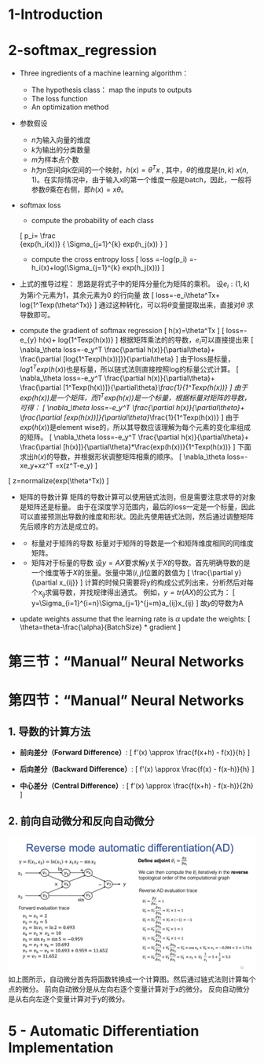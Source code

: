 # 1-Introduction

# 2-softmax_regression
- Three ingredients of a machine learning  algorithm：
  - The hypothesis class： map the inputs to outputs
  - The loss function
  - An optimization method
- 参数假设
  - $n$为输入向量的维度
  - $k$为输出的分类数量
  - $m$为样本点个数
  - $h$为n空间向k空间的一个映射，$h(x)=\theta^T  x$ , 其中，$\theta$的维度是$(n,k)$ $x(n,1)$。在实际情况中，由于输入$x$的第一个维度一般是batch，因此，一般将参数$\theta$乘在右侧，即$h(x)=x\theta$。

- softmax loss
  - compute the probability of each class

  \[
  p_i= 
  \frac  
      {exp(h_i(x))} 
      {
         \Sigma_{j=1}^{k} exp(h_j(x))
      }
  \]
  - compute the cross entropy loss
  \[
      loss
      =-log(p_i)
      =-h_i(x)+log(\Sigma_{j=1}^{k} exp(h_j(x)))
  \]
- 上式的推导过程：
  思路是将式子中的矩阵分量化为矩阵的乘积。
  设$e_i:(1,k)$为第i个元素为1，其余元素为0 的行向量
  故
  \[
   loss=-e_i\theta^Tx+
   log{1^Texp(\theta^Tx)}
   \]
   通过这种转化，可以将$\theta$变量提取出来，直接对$\theta$ 求导数即可。

- compute the gradient of softmax regression
   \[
      h(x)=\theta^Tx
   \]
   \[
      loss=-e_{y}  h(x)+
      log{1^Texp(h(x))}
   \]
   根据矩阵乘法的的导数，$e_i$可以直接提出来
   \[
      \nabla_\theta loss=-e_y^T \frac{\partial h(x)}{\partial\theta}+
      \frac{\partial [log{1^Texp(h(x))]}}{\partial\theta}
   \]
   由于loss是标量，$log{1^Texp(h(x))}$也是标量，所以链式法则直接按照log的标量公式计算。
   \[
      \nabla_\theta loss=-e_y^T  \frac{\partial h(x)}{\partial\theta}+
      \frac{\partial [1^Texp(h(x))]}{\partial\theta}*\frac{1}{1^Texp(h(x))}
   \]
   由于$exp(h(x))$是一个矩阵，而$1^Texp(h(x))$是一个标量，根据标量对矩阵的导数，可得：
   \[
      \nabla_\theta loss=-e_y^T  \frac{\partial h(x)}{\partial\theta}+
      \frac{\partial [exp(h(x))]}{\partial\theta}*\frac{1}{1^Texp(h(x))}
   \]
   由于$exp(h(x))$是element wise的，所以其导数应该理解为每个元素的变化率组成的矩阵。
   \[
      \nabla_\theta loss=-e_y^T  \frac{\partial h(x)}{\partial\theta}+
      \frac{\partial [h(x)]}{\partial\theta}*\frac{exp(h(x))}{1^Texp(h(x))}
   \]
下面求出$h(x)$的导数，并根据形状调整矩阵相乘的顺序。
   \[
      \nabla_\theta loss=-xe_y+xz^T
      =x(z^T-e_y)
   \]
<!-- 
   \[
      \nabla_\theta loss=
      \frac{\partial[ -e_i\theta^Tx+
   log{1^Texp(\theta^Tx)]}}{\partial \theta}
   \]
   \[
      =-\frac{\partial h_y(x)}{\partial \theta}
      +x\frac{exp(h(x))}{\Sigma_{j=1}^{k} exp(h_j(x))}
      =-\frac{\partial h_y(x)}{\partial \theta}+
      =x(z-e_y)^T   
   \] -->
   \[
      z=normalize(exp(\theta^Tx))
   \]

- 矩阵的导数计算
矩阵的导数计算可以使用链式法则，但是需要注意求导的对象是矩阵还是标量。
由于在深度学习范围内，最后的loss一定是一个标量，因此可以直接预测出导数的维度和形状。因此先使用链式法则，然后通过调整矩阵先后顺序的方法是成立的。
- - 标量对于矩阵的导数
标量对于矩阵的导数是一个和矩阵维度相同的同维度矩阵。
- - 矩阵对于标量的导数
   设$y=AX$要求解$y$关于$X$的导数。首先明确导数的是一个维度等于$X$的张量。张量中第$(i,j)$位置的数值为
   \[
      \frac{\partial y}{\partial x_{ij}}
   \]
   计算的时候只需要将y的构成公式列出来，分析然后对每个$x_{ij}$求偏导数，并找规律得出通式。
   例如，$y=tr(AX)$的公式为：
   \[
      y=\Sigma_{i=1}^{i=n}\Sigma_{j=1}^{j=m}a_{ij}x_{ij}
      \]
   故$y$的导数为A

- update weights
assume that the learning rate is $\alpha$
update the weights:
\[
   \theta=theta-\frac{\alpha}{BatchSize} * gradient
   \]




# 第三节：“Manual” Neural Networks



# 第四节：“Manual” Neural Networks
## 1. 导数的计算方法
- **前向差分（Forward Difference）**:
   \[
   f'(x) \approx \frac{f(x+h) - f(x)}{h}
   \]

- **后向差分（Backward Difference）**:
   \[
   f'(x) \approx \frac{f(x) - f(x-h)}{h}
   \]

- **中心差分（Central Difference）**:
   \[
   f'(x) \approx \frac{f(x+h) - f(x-h)}{2h}
   \]
## 2. 前向自动微分和反向自动微分
![](./deep_learning_system/reverse_mode_automatic_differentation.png)
如上图所示，自动微分首先将函数转换成一个计算图。然后通过链式法则计算每个点的微分。
前向自动微分是从左向右逐个变量计算对于x的微分。
反向自动微分是从右向左逐个变量计算对于y的微分。

# 5 - Automatic Differentiation Implementation



